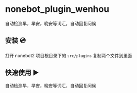 # nonebot_plugin_wenhou
自动检测早，早安，晚安等词汇，自动回复问候
## 安装 💿
打开 nonebot2 项目根目录下的 `src/plugins` 
复制两个文件到里面
## 快速使用 ▶️
自动检测早，早安，晚安等词汇，自动回复问候
